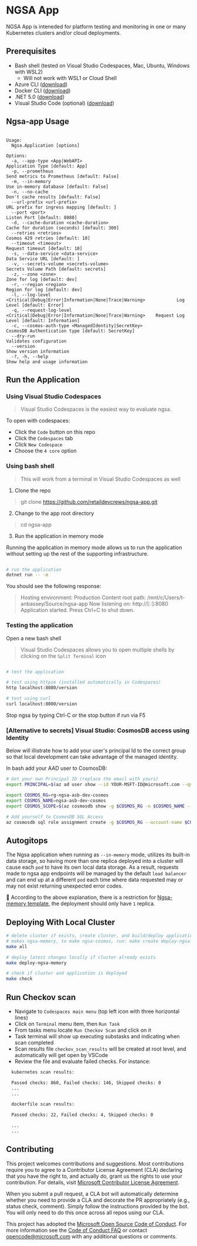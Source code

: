 # NGSA App

NGSA App is inteneded for platform testing and monitoring in one or many Kubernetes clusters and/or cloud deployments.

## Prerequisites

- Bash shell (tested on Visual Studio Codespaces, Mac, Ubuntu, Windows with WSL2)
  - Will not work with WSL1 or Cloud Shell
- Azure CLI ([download](https://docs.microsoft.com/en-us/cli/azure/install-azure-cli?view=azure-cli-latest))
- Docker CLI ([download](https://docs.docker.com/install/))
- .NET 5.0 ([download](https://docs.microsoft.com/en-us/dotnet/core/install/))
- Visual Studio Code (optional) ([download](https://code.visualstudio.com/download))

## Ngsa-app Usage

```text

Usage:
  Ngsa.Application [options]

Options:
  -a, --app-type <App|WebAPI>                                                      Application Type [default: App]
  -p, --prometheus                                                                 Send metrics to Prometheus [default: False]
  -m, --in-memory                                                                  Use in-memory database [default: False]
  -n, --no-cache                                                                   Don't cache results [default: False]
  --url-prefix <url-prefix>                                                        URL prefix for ingress mapping [default: ]
  --port <port>                                                                    Listen Port [default: 8080]
  -d, --cache-duration <cache-duration>                                            Cache for duration (seconds) [default: 300]
  --retries <retries>                                                              Cosmos 429 retries [default: 10]
  --timeout <timeout>                                                              Request timeout [default: 10]
  -s, --data-service <data-service>                                                Data Service URL [default: ]
  -v, --secrets-volume <secrets-volume>                                            Secrets Volume Path [default: secrets]
  -z, --zone <zone>                                                                Zone for log [default: dev]
  -r, --region <region>                                                            Region for log [default: dev]
  -l, --log-level <Critical|Debug|Error|Information|None|Trace|Warning>            Log Level [default: Error]
  -q, --request-log-level <Critical|Debug|Error|Information|None|Trace|Warning>    Request Log Level [default: Information]
  -c, --cosmos-auth-type <ManagedIdentity|SecretKey>                               CosmosDB Authentication type [default: SecretKey]
  --dry-run                                                                        Validates configuration
  --version                                                                        Show version information
  -?, -h, --help                                                                   Show help and usage information

```

## Run the Application

### Using Visual Studio Codespaces

> Visual Studio Codespaces is the easiest way to evaluate ngsa.

To open with codespaces:

- Click the `Code` button on this repo
- Click the `Codespaces` tab
- Click `New Codespace`
- Choose the `4 core` option

### Using bash shell

> This will work from a terminal in Visual Studio Codespaces as well

1. Clone the repo

> git clone https://github.com/retaildevcrews/ngsa-app.git

2. Change to the app root directory

> cd ngsa-app

3. Run the application in memory mode

  Running the application in memory mode allows us to run the application without setting up the rest of the supporting infrastructure.

```bash

# run the application
dotnet run -- -m

```

 You should see the following response:
 > Hosting environment: Production
Content root path: /mnt/c/Users/t-anbassey/Source/ngsa-app
Now listening on: http://[::]:8080
Application started. Press Ctrl+C to shut down.

### Testing the application

Open a new bash shell

> Visual Studio Codespaces allows you to open multiple shells by clicking on the `Split Terminal` icon

```bash

# test the application

# test using httpie (installed automatically in Codespaces)
http localhost:8080/version

# test using curl
curl localhost:8080/version

```

Stop ngsa by typing Ctrl-C or the stop button if run via F5

### [Alternative to secrets] Visual Studio: CosmosDB access using Identity

Below will illistrate how to add your user's principal Id to the correct group so that local development can take advantage of the managed identity.  

In bash add your AAD user to CosmosDB:

```bash
# Get your own Principal ID (replace the email with yours)
export PRINCIPAL=$(az ad user show --id YOUR-MSFT-ID@microsoft.com --query 'id' -o tsv)

export COSMOS_RG=rg-ngsa-asb-dev-cosmos
export COSMOS_NAME=ngsa-asb-dev-cosmos
export COSMOS_SCOPE=$(az cosmosdb show -g $COSMOS_RG -n $COSMOS_NAME --query id -o tsv)

# Add yourself to CosmosDB SQL Access
az cosmosdb sql role assignment create -g $COSMOS_RG --account-name $COSMOS_NAME --role-definition-id 00000000-0000-0000-0000-000000000002 --principal-id $PRINCIPAL --scope $COSMOS_SCOPE

```

## Autogitops

The Ngsa application when running as `--in-memory` mode, utilizes its built-in data storage, so having more than one replica deployed into a cluster will cause each `pod` to have its own local data storage. As a result, requests made to ngsa app endpoints will be managed by the default `load balancer` and can end up at a different `pod` each time where data requested may or may not exist returning unexpected error codes.

🛑 According to the above explanation, there is a restriction for [Ngsa-memory template](./autogitops/dev/ngsa-memory.yaml#replicas), the deployment should only have `1` replica.

## Deploying With Local Cluster

```bash
# delete cluster if exists, create cluster, and build/deploy application
# makes ngsa-memory, to make ngsa-cosmos, run: make create deploy-ngsa-cosmos
make all

# deploy latest changes locally if cluster already exists
make deploy-ngsa-memory

# check if cluster and application is deployed
make check
```

## Run Checkov scan

- Navigate to `Codespaces main menu` (top left icon with three horizontal lines)
- Click on `Terminal` menu item, then `Run Task`
- From tasks menu locate `Run Checkov Scan` and click on it
- Task terminal will show up executing substasks and indicating when scan completed
- Scan results file `checkov_scan_results` will be created at root level, and automatically will get open by VSCode
- Review the file and evaluate failed checks. For instance:

```bash
  kubernetes scan results:

  Passed checks: 860, Failed checks: 146, Skipped checks: 0
  ...
  ...

  dockerfile scan results:

  Passed checks: 22, Failed checks: 4, Skipped checks: 0

  ...
  ...

```

## Contributing

This project welcomes contributions and suggestions. Most contributions require you to agree to a
Contributor License Agreement (CLA) declaring that you have the right to, and actually do, grant us
the rights to use your contribution. For details, visit [Microsoft Contributor License Agreement](https://cla.opensource.microsoft.com).

When you submit a pull request, a CLA bot will automatically determine whether you need to provide
a CLA and decorate the PR appropriately (e.g., status check, comment). Simply follow the instructions
provided by the bot. You will only need to do this once across all repos using our CLA.

This project has adopted the [Microsoft Open Source Code of Conduct](https://opensource.microsoft.com/codeofconduct/).
For more information see the [Code of Conduct FAQ](https://opensource.microsoft.com/codeofconduct/faq/) or
contact [opencode@microsoft.com](mailto:opencode@microsoft.com) with any additional questions or comments.
